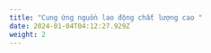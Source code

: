 ```yaml
---
title: "Cung ứng nguồn lao động chất lượng cao "
date: 2024-01-04T04:12:27.929Z
weight: 2
---
```



![]()